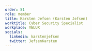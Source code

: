 ```yaml
---
order: 81
role: member
title: Karsten Jefsen (Karsten Jefsen)
worktitle: Cyber Security Specialist
workplace: VELUX
socials:
  linkedin: karstenjefsen
  twitter: JefsenKarsten
---
```

